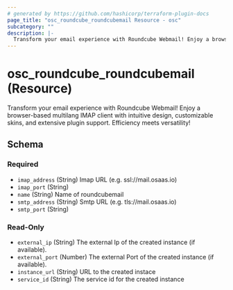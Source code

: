 ```yaml
---
# generated by https://github.com/hashicorp/terraform-plugin-docs
page_title: "osc_roundcube_roundcubemail Resource - osc"
subcategory: ""
description: |-
  Transform your email experience with Roundcube Webmail! Enjoy a browser-based multilang IMAP client with intuitive design, customizable skins, and extensive plugin support. Efficiency meets versatility!
---
```


# osc_roundcube_roundcubemail (Resource)

Transform your email experience with Roundcube Webmail! Enjoy a browser-based multilang IMAP client with intuitive design, customizable skins, and extensive plugin support. Efficiency meets versatility!



<!-- schema generated by tfplugindocs -->
## Schema

### Required

- `imap_address` (String) Imap URL (e.g. ssl://mail.osaas.io)
- `imap_port` (String)
- `name` (String) Name of roundcubemail
- `smtp_address` (String) Smtp URL (e.g. tls://mail.osaas.io)
- `smtp_port` (String)

### Read-Only

- `external_ip` (String) The external Ip of the created instance (if available).
- `external_port` (Number) The external Port of the created instance (if available).
- `instance_url` (String) URL to the created instace
- `service_id` (String) The service id for the created instance
